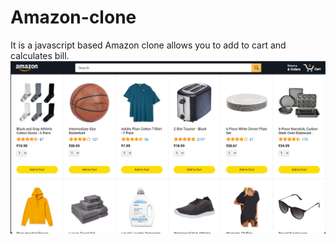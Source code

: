 # Amazon-clone
It is a javascript based Amazon clone allows you to add to cart and calculates bill.
![Home Page](./Readme%20pics/Screenshot%202024-03-16%20at%2012.56.02%20AM.png)